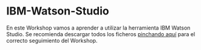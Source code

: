 # IBM-Watson-Studio
En este Workshop vamos a aprender a utilizar la herramienta IBM Watson Studio. Se recomienda descargar todos los ficheros [pinchando aquí](https://github.com/ramirorego/WatsonStudioWorkshop/archive/master.zip) para el correcto seguimiento del Workshop.
